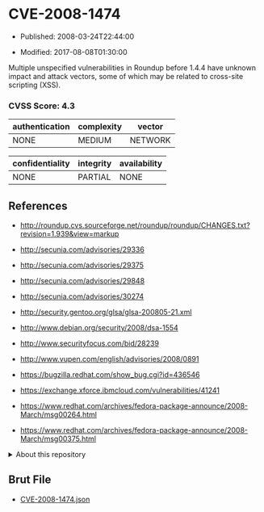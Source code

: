 # CVE-2008-1474

- Published: 2008-03-24T22:44:00

- Modified: 2017-08-08T01:30:00

Multiple unspecified vulnerabilities in Roundup before 1.4.4 have unknown impact and attack vectors, some of which may be related to cross-site scripting (XSS).

### CVSS Score: **4.3**

| authentication | complexity | vector |
| --- | --- | --- |
| NONE | MEDIUM | NETWORK |

| confidentiality | integrity | availability |
| --- | --- | --- |
| NONE | PARTIAL | NONE |

## References

* http://roundup.cvs.sourceforge.net/roundup/roundup/CHANGES.txt?revision=1.939&view=markup

* http://secunia.com/advisories/29336

* http://secunia.com/advisories/29375

* http://secunia.com/advisories/29848

* http://secunia.com/advisories/30274

* http://security.gentoo.org/glsa/glsa-200805-21.xml

* http://www.debian.org/security/2008/dsa-1554

* http://www.securityfocus.com/bid/28239

* http://www.vupen.com/english/advisories/2008/0891

* https://bugzilla.redhat.com/show_bug.cgi?id=436546

* https://exchange.xforce.ibmcloud.com/vulnerabilities/41241

* https://www.redhat.com/archives/fedora-package-announce/2008-March/msg00264.html

* https://www.redhat.com/archives/fedora-package-announce/2008-March/msg00375.html

<details>
<summary>About this repository</summary> 

  This repository is part of the project [Live Hack CVE](https://github.com/Live-Hack-CVE). Main website can be found [www.live-hack.org](https://www.live-hack.org) 
  
  Made by [Sn0wAlice](https://github.com/Sn0wAlice) for the people that care about security and need to have a feed of the latest CVEs. Hope you enjoy it, don't forget to star the repo and follow me on [Twitter](https://twitter.com/Sn0wAlice) and [Github](https://github.com/Sn0wAlice). And that is my [personnal website](https://www.alice-snow.me/)

  - [Home Page](https://github.com/Live-Hack-CVE)
  - [Framework](https://github.com/Live-Hack-CVE/cve-framework)
  - [CVE database](https://github.com/Live-Hack-CVE/full_database)
  - [Changelog](https://github.com/Live-Hack-CVE/Changelog)
</details>

## Brut File

* [CVE-2008-1474.json](https://raw.githubusercontent.com/Live-Hack-CVE/full_database/main/cves/2008/CVE-2008-1474.json)

